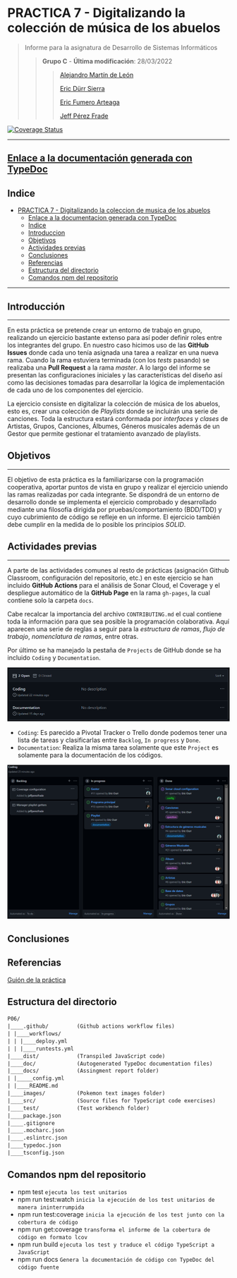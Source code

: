 # PRACTICA 7 - Digitalizando la colección de música de los abuelos

>Informe para la asignatura de Desarrollo de Sistemas Informáticos
>
>>**Grupo C** - **Última modificación**: 28/03/2022
>>
>>>[Alejandro Martín de León](alu0101015941@ull.edu.es)
>>>
>>>[Eric Dürr Sierra](alu0101027005@ull.edu.es)
>>>
>>>[Eric Fumero Arteaga](alu0101105741@ull.edu.es)
>>>
>>>[Jeff Pérez Frade](alu0101038520@ull.edu.es)

[![Coverage Status](https://coveralls.io/repos/github/ULL-ESIT-INF-DSI-2122/ull-esit-inf-dsi-21-22-prct07-music-datamodel-grupo-c/badge.svg?branch=master)](https://coveralls.io/github/ULL-ESIT-INF-DSI-2122/DSI-P06-Eric-Durr-?branch=master)

***

## [Enlace a la documentación generada con TypeDoc](http://---)

## Indice

- [PRACTICA 7 - Digitalizando la coleccion de musica de los abuelos](#practica-7---digitalizando-la-coleccion-de-musica-de-los-abuelos)
  - [Enlace a la documentacion generada con TypeDoc](#enlace-a-la-documentacion-generada-con-typedoc)
  - [Indice](#indice)
  - [Introduccion](#introduccion)
  - [Objetivos](#objetivos)
  - [Actividades previas](#actividades-previas)
  - [Conclusiones](#conclusiones)
  - [Referencias](#referencias)
  - [Estructura del directorio](#estructura-del-directorio)
  - [Comandos npm del repositorio](#comandos-npm-del-repositorio)

***

## Introducción
---
En esta práctica se pretende crear un entorno de trabajo en grupo, realizando un ejercicio bastante extenso para así poder definir roles entre los integrantes del grupo. En nuestro caso hicimos uso de las **GitHub Issues** donde cada uno tenía asignada una tarea a realizar en una nueva rama.  Cuando la rama estuviera terminada (con los *tests* pasando) se realizaba una **Pull Request** a la rama *master*. A lo largo del informe se presentan las configuraciones iniciales y las características del diseño así como las decisiones tomadas para desarrollar la lógica de implementación de cada uno de los componentes del ejercicio.

La ejercicio consiste en digitalizar la colección de música de los abuelos, esto es, crear una colección de *Playlists* donde se incluirán una serie de canciones. Toda la estructura estará conformada por *interfaces* y *clases* de Artistas, Grupos, Canciones, Álbumes, Géneros musicales además de un Gestor que permite gestionar el tratamiento avanzado de playlists.

## Objetivos
---
El objetivo de esta práctica es la familiarizarse con la programación cooperativa, aportar puntos de vista en grupo y realizar el ejercicio uniendo las ramas realizadas por cada integrante. Se dispondrá de un entorno de desarrollo donde se implementa el ejercicio comprobado y desarrollado mediante una filosofía dirigida por pruebas/comportamiento (BDD/TDD) y cuyo cubrimiento de código se refleje en un informe. El ejercicio también debe cumplir en la medida de lo posible los principios *SOLID*.
## Actividades previas
---
A parte de las actividades comunes al resto de prácticas (asignación Github Classroom, configuración del repositorio, etc.) en este ejercicio se han incluido **GitHub Actions** para el análisis de Sonar Cloud, el Coverage y el despliegue automático de la **GitHub Page** en la rama `gh-pages`, la cual contiene solo la carpeta `docs`.

Cabe recalcar la importancia del archivo `CONTRIBUTING.md` el cual contiene toda la información para que sea posible la programación colaborativa. Aquí aparecen una serie de reglas a seguir para la *estructura de ramas*, *flujo de trabajo*, *nomenclatura de ramas*, entre otras.

Por último se ha manejado la pestaña de `Projects` de GitHub donde se ha incluido `Coding` y `Documentation`.

![Projects screenshot](./img/projects.PNG)

* `Coding`: Es parecido a Pivotal Tracker o Trello donde podemos tener una lista de tareas y clasificarlas entre `Backlog`, `In progress` y `Done`.
* `Documentation`: Realiza la misma tarea solamente que este `Project` es solamente para la documentación de los códigos.

![Coding screenshot](./img/coding-img.PNG)

## Conclusiones

## Referencias

[Guión de la práctica](https://ull-esit-inf-dsi-2122.github.io/prct07-music-dataModel/)

## Estructura del directorio

```txt
P06/
|____.github/         (Github actions workflow files)
| |____workflows/
| | |____deploy.yml
| | |____runtests.yml
|____dist/            (Transpiled JavaScript code)
|____doc/             (Autogenerated TypeDoc documentation files)
|____docs/            (Assingment report folder)
| |_____config.yml
| |____README.md
|____images/          (Pokemon text images folder)
|____src/             (Source files for TypeScript code exercises)
|____test/            (Test workbench folder)
|____package.json
|____.gitignore
|____.mocharc.json
|____.eslintrc.json
|____typedoc.json
|____tsconfig.json

```

## Comandos npm del repositorio

- npm test  `ejecuta los test unitarios`
- npm run test:watch `inicia la ejecución de los test unitarios de manera ininterrumpida`
- npm run test:coverage `inicia la ejecución de los test junto con la cobertura de código`
- npm run get:coverage `transforma el informe de la cobertura de código en formato lcov`
- npm run build `ejecuta los test y traduce el código TypeScript a JavaScript`
- npm run docs `Genera la documentación de código con TypeDoc del código fuente`
